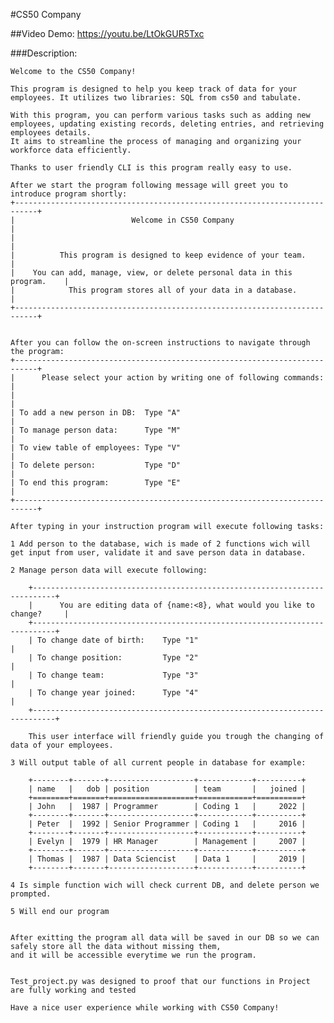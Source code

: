 #CS50 Company

##Video Demo: https://youtu.be/LtOkGUR5Txc

###Description:

    Welcome to the CS50 Company!

    This program is designed to help you keep track of data for your employees. It utilizes two libraries: SQL from cs50 and tabulate.

    With this program, you can perform various tasks such as adding new employees, updating existing records, deleting entries, and retrieving employees details.
    It aims to streamline the process of managing and organizing your workforce data efficiently.

    Thanks to user friendly CLI is this program really easy to use.

    After we start the program following message will greet you to introduce program shortly:
    +---------------------------------------------------------------------------+
    |                          Welcome in CS50 Company                          |
    |                                                                           |
    |          This program is designed to keep evidence of your team.          |
    |    You can add, manage, view, or delete personal data in this program.    |
    |            This program stores all of your data in a database.            |
    +---------------------------------------------------------------------------+


    After you can follow the on-screen instructions to navigate through the program:
    +---------------------------------------------------------------------------+
    |      Please select your action by writing one of following commands:      |
    |                                                                           |
    | To add a new person in DB:  Type "A"                                      |
    | To manage person data:      Type "M"                                      |
    | To view table of employees: Type "V"                                      |
    | To delete person:           Type "D"                                      |
    | To end this program:        Type "E"                                      |
    +---------------------------------------------------------------------------+

    After typing in your instruction program will execute following tasks:

    1 Add person to the database, wich is made of 2 functions wich will get input from user, validate it and save person data in database.

    2 Manage person data will execute following:

        +---------------------------------------------------------------------------+
        |      You are editing data of {name:<8}, what would you like to change?     |
        +---------------------------------------------------------------------------+
        | To change date of birth:    Type "1"                                      |
        | To change position:         Type "2"                                      |
        | To change team:             Type "3"                                      |
        | To change year joined:      Type "4"                                      |
        +---------------------------------------------------------------------------+

        This user interface will friendly guide you trough the changing of data of your employees.

    3 Will output table of all current people in database for example:

        +--------+-------+-------------------+------------+----------+
        | name   |   dob | position          | team       |   joined |
        +========+=======+===================+============+==========+
        | John   |  1987 | Programmer        | Coding 1   |     2022 |
        +--------+-------+-------------------+------------+----------+
        | Peter  |  1992 | Senior Programmer | Coding 1   |     2016 |
        +--------+-------+-------------------+------------+----------+
        | Evelyn |  1979 | HR Manager        | Management |     2007 |
        +--------+-------+-------------------+------------+----------+
        | Thomas |  1987 | Data Sciencist    | Data 1     |     2019 |
        +--------+-------+-------------------+------------+----------+

    4 Is simple function wich will check current DB, and delete person we prompted.

    5 Will end our program


    After exitting the program all data will be saved in our DB so we can safely store all the data without missing them,
    and it will be accessible everytime we run the program.


    Test_project.py was designed to proof that our functions in Project are fully working and tested

    Have a nice user experience while working with CS50 Company!